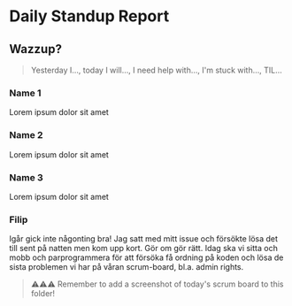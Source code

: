 # Daily Standup Report

## Wazzup?
> Yesterday I…, today I will…, I need help with…, I'm stuck with…, TIL…

### Name 1
Lorem ipsum dolor sit amet

### Name 2
Lorem ipsum dolor sit amet

### Name 3
Lorem ipsum dolor sit amet

### Filip
Igår gick inte någonting bra! Jag satt med mitt issue och försökte lösa det till sent på natten men kom upp kort. Gör om gör rätt. 
Idag ska vi sitta och mobb och parprogrammera för att försöka få ordning på koden och lösa de sista problemen
vi har på våran scrum-board, bl.a. admin rights.


> ⚠️⚠️⚠️ Remember to add a screenshot of today's scrum board to this folder!
